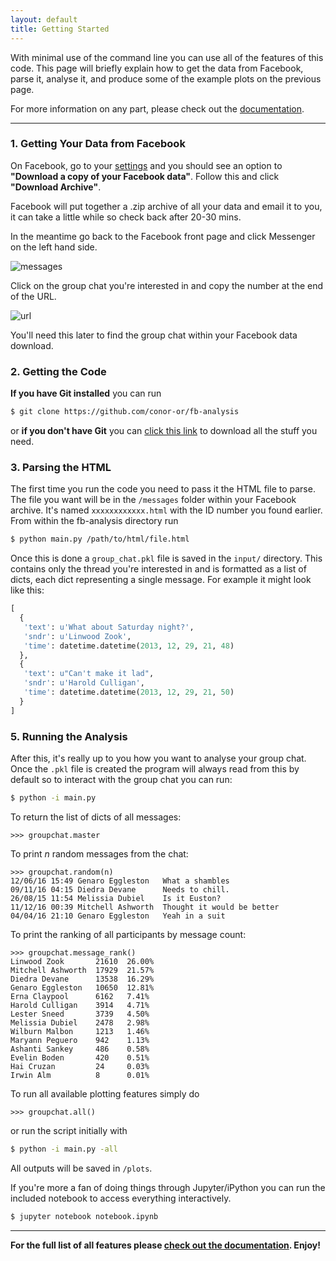 ```yaml
---
layout: default
title: Getting Started
---
```


With minimal use of the command line you can use all of the features of this code.
This page will briefly explain how to get the data from Facebook, parse it, analyse it, and produce some of
the example plots on the previous page.

For more information on any part, please check out the [documentation](documentation).

___

### 1. Getting Your Data from Facebook

On Facebook, go to your [settings](https://www.facebook.com/settings) and you should
see an option to __"Download a copy of your Facebook data"__. Follow this and click __"Download Archive"__.

Facebook will put together a .zip archive of all your data and email it to you, it can take a little while so check back after 20-30 mins.

In the meantime go back to the Facebook front page and click Messenger on the left hand side. 

![messages](https://github.com/conor-or/fb-analysis/blob/gh-pages/assets/messages.png?raw=true)

Click on the group chat you're interested in and copy the number at the end of the URL.

![url](https://github.com/conor-or/fb-analysis/blob/gh-pages/assets/url.png?raw=true)

You'll need this later to find the group chat within your Facebook data download.

### 2. Getting the Code

__If you have Git installed__ you can run

```bash
$ git clone https://github.com/conor-or/fb-analysis
```

or __if you don't have Git__ you can [click this link](https://github.com/conor-or/fb-analysis/archive/master.zip) to download all the stuff you need.

### 3. Parsing the HTML

The first time you run the code you need to pass it the HTML file to parse. The file you want will be in the `/messages` folder within your Facebook archive. It's named `xxxxxxxxxxxx.html` with the ID number you found earlier. From within the fb-analysis directory run

```bash
$ python main.py /path/to/html/file.html
```
Once this is done a `group_chat.pkl` file is saved in the `input/` directory. This contains only the thread you're interested in and is formatted as a list of dicts, each dict representing a single message. For example it might look like this:
```python
[
  {
   'text': u'What about Saturday night?',
   'sndr': u'Linwood Zook',
   'time': datetime.datetime(2013, 12, 29, 21, 48)
  },
  {
   'text': u"Can't make it lad",
   'sndr': u'Harold Culligan',
   'time': datetime.datetime(2013, 12, 29, 21, 50)
  }
]
```
### 5. Running the Analysis

After this, it's really up to you how you want to analyse your group chat. Once the `.pkl` file is created the program will always read from this by default so to interact with the group chat you can run:
```bash
$ python -i main.py
```
To return the list of dicts of all messages:
```
>>> groupchat.master
```
To print $n$ random messages from the chat:
```
>>> groupchat.random(n)
12/06/16 15:49 Genaro Eggleston   What a shambles
09/11/16 04:15 Diedra Devane      Needs to chill.
26/08/15 11:54 Melissia Dubiel    Is it Euston?
11/12/16 00:39 Mitchell Ashworth  Thought it would be better
04/04/16 21:10 Genaro Eggleston   Yeah in a suit
```
To print the ranking of all participants by message count:
```
>>> groupchat.message_rank()
Linwood Zook       21610  26.00%
Mitchell Ashworth  17929  21.57%
Diedra Devane      13538  16.29%
Genaro Eggleston   10650  12.81%
Erna Claypool      6162   7.41%
Harold Culligan    3914   4.71%
Lester Sneed       3739   4.50%
Melissia Dubiel    2478   2.98%
Wilburn Malbon     1213   1.46%
Maryann Peguero    942    1.13%
Ashanti Sankey     486    0.58%
Evelin Boden       420    0.51%
Hai Cruzan         24     0.03%
Irwin Alm          8      0.01%
```
To run all available plotting features simply do
```
>>> groupchat.all()
```
or run the script initially with
```bash 
$ python -i main.py -all
```
All outputs will be saved in `/plots`.

If you're more a fan of doing things through Jupyter/iPython you can run the included notebook to access everything interactively.
```bash
$ jupyter notebook notebook.ipynb
```
___
__For the full list of all features please [check out the documentation](documentation). Enjoy!__
